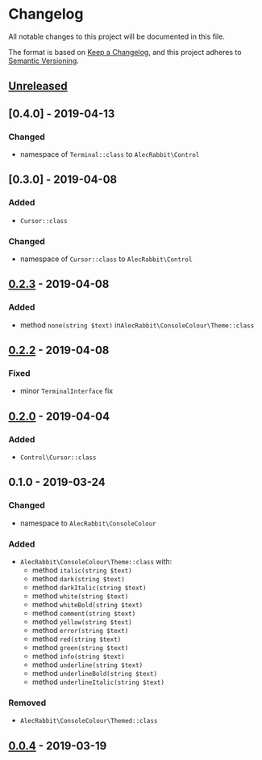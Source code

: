 # Changelog
All notable changes to this project will be documented in this file.

The format is based on [Keep a Changelog](https://keepachangelog.com/en/1.0.0/),
and this project adheres to [Semantic Versioning](https://semver.org/spec/v2.0.0.html).


## [Unreleased]

## [0.4.0] - 2019-04-13
### Changed
 - namespace of `Terminal::class` to `AlecRabbit\Control`

## [0.3.0] - 2019-04-08
### Added
 - `Cursor::class`
### Changed
 - namespace of `Cursor::class` to `AlecRabbit\Control`
 
## [0.2.3] - 2019-04-08
### Added
 -  method `none(string $text)` in`AlecRabbit\ConsoleColour\Theme::class` 
 
## [0.2.2] - 2019-04-08
### Fixed
 - minor `TerminalInterface` fix
 
## [0.2.0] - 2019-04-04
### Added
 - `Control\Cursor::class`
 
## 0.1.0 - 2019-03-24
### Changed
 - namespace to `AlecRabbit\ConsoleColour`

### Added
 - `AlecRabbit\ConsoleColour\Theme::class` with:
      - method `italic(string $text)`
      - method `dark(string $text)`
      - method `darkItalic(string $text)`
      - method `white(string $text)`
      - method `whiteBold(string $text)`
      - method `comment(string $text)`
      - method `yellow(string $text)`
      - method `error(string $text)`
      - method `red(string $text)`
      - method `green(string $text)`
      - method `info(string $text)`
      - method `underline(string $text)`
      - method `underlineBold(string $text)`
      - method `underlineItalic(string $text)`
      
### Removed
 - `AlecRabbit\ConsoleColour\Themed::class`
 
## [0.0.4] - 2019-03-19

[Unreleased]: https://github.com/alecrabbit/php-console-colour/compare/0.4.0...HEAD
[0.2.3]: https://github.com/alecrabbit/php-console-colour/compare/0.2.2...0.2.3
[0.2.2]: https://github.com/alecrabbit/php-console-colour/compare/0.2.0-BETA.1...0.2.2
[0.2.0]: https://github.com/alecrabbit/php-console-colour/compare/0.0.4-RC2...0.2.0-BETA.1
[0.0.4]: https://github.com/alecrabbit/php-console-colour/compare/0.0.3...0.0.4-RC2
